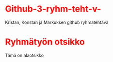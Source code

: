 # Github-3-ryhm-teht-v-
Kristan, Konstan ja Markuksen github ryhmätehtävä
<!DOCTYPE html>
<html>
<head>
<style>
h1 {
  color: red;
  }
</style>
  </head>
<body>

<h1>Ryhmätyön otsikko</h1>
<p>Tämä on alaotsikko</p>

</body>
</html>
